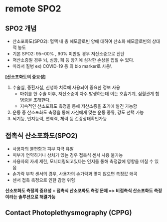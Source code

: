 # remote SPO2
## SPO2 개념
- 산소포화도(SPO2): 혈액 내 총 헤모글로빈 양에 대하여 산소화 헤모글로빈의 상대적 농도
- 기본 SPO2: 95~00% , 90% 미만일 경우 저산소증으로 진단
- 저산소증일 경우 뇌, 심장, 폐 등 장기에 심각한 손상을 입힐 수 있다.
- 따라서 질병 ex) COVID-19 등 의 bio marker로 사용\

**[산소포화도의 중요성]**
1. 수술실, 중환자실, 신생아 치료에 사용되어 중요한 정보 사용
    - 마취를 한 수술 이후, 저산소증이 자주 발생하는데 이는 호흡기계, 심혈관계 합병증을 초래한다. 
    - 지속적인 산소포화도 측정을 통해 저산소증을 초기에 발견 가능함
2. 운동 중 산소포화도 측정을 통해 자신에게 맞는 운동 종류, 강도 선택 가능
3. 뇌기능, 인지능력, 면역력, 체력 등 건강상태확인가능

## 접촉식 산소포화도(SPO2)
- 사용자의 불편함과 피부 자극 유발
- 피부가 연약하거나 상처가 있는 경우 접촉식 센서 사용 불가능
- 사용자의 자세 제한, 모니터링되고있다는 인지를 통해 측정값에 영향을 미칠 수 있음
- 손가락 부착 센서의 경우, 사용자의 손가락과 맞지 않으면 측정값 왜곡
- 센서 접촉 측정으로 인한 감염 위험

**산소포화도 측정의 중요성 + 접촉식 산소포화도 측정 문제 => 비접촉식 산소포화도 측정이라는 솔루션으로 해결가능**

## Contact Photoplethysmography (CPPG)
